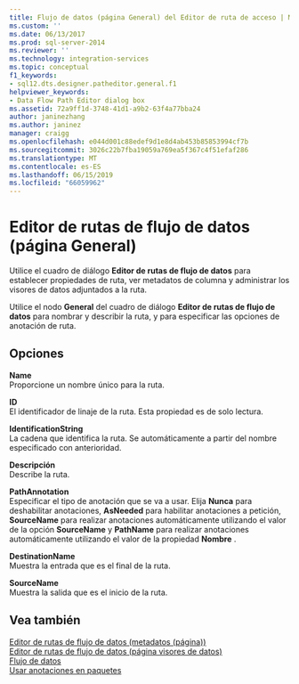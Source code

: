 ```yaml
---
title: Flujo de datos (página General) del Editor de ruta de acceso | Microsoft Docs
ms.custom: ''
ms.date: 06/13/2017
ms.prod: sql-server-2014
ms.reviewer: ''
ms.technology: integration-services
ms.topic: conceptual
f1_keywords:
- sql12.dts.designer.patheditor.general.f1
helpviewer_keywords:
- Data Flow Path Editor dialog box
ms.assetid: 72a9ff1d-3748-41d1-a9b2-63f4a77bba24
author: janinezhang
ms.author: janinez
manager: craigg
ms.openlocfilehash: e044d001c88edef9d1e8d4ab453b85853994cf7b
ms.sourcegitcommit: 3026c22b7fba19059a769ea5f367c4f51efaf286
ms.translationtype: MT
ms.contentlocale: es-ES
ms.lasthandoff: 06/15/2019
ms.locfileid: "66059962"
---
```

# <a name="data-flow-path-editor-general-page"></a>Editor de rutas de flujo de datos (página General)
  Utilice el cuadro de diálogo **Editor de rutas de flujo de datos** para establecer propiedades de ruta, ver metadatos de columna y administrar los visores de datos adjuntados a la ruta.  
  
 Utilice el nodo **General** del cuadro de diálogo **Editor de rutas de flujo de datos** para nombrar y describir la ruta, y para especificar las opciones de anotación de ruta.  
  
## <a name="options"></a>Opciones  
 **Name**  
 Proporcione un nombre único para la ruta.  
  
 **ID**  
 El identificador de linaje de la ruta. Esta propiedad es de solo lectura.  
  
 **IdentificationString**  
 La cadena que identifica la ruta. Se automáticamente a partir del nombre especificado con anterioridad.  
  
 **Descripción**  
 Describe la ruta.  
  
 **PathAnnotation**  
 Especificar el tipo de anotación que se va a usar. Elija **Nunca** para deshabilitar anotaciones, **AsNeeded** para habilitar anotaciones a petición, **SourceName** para realizar anotaciones automáticamente utilizando el valor de la opción **SourceName** y **PathName** para realizar anotaciones automáticamente utilizando el valor de la propiedad **Nombre** .  
  
 **DestinationName**  
 Muestra la entrada que es el final de la ruta.  
  
 **SourceName**  
 Muestra la salida que es el inicio de la ruta.  
  
## <a name="see-also"></a>Vea también  
 [Editor de rutas de flujo de datos &#40;metadatos (página)&#41;](../../2014/integration-services/data-flow-path-editor-metadata-page.md)   
 [Editor de rutas de flujo de datos &#40;página visores de datos&#41;](../../2014/integration-services/data-flow-path-editor-data-viewers-page.md)   
 [Flujo de datos](data-flow/data-flow.md)   
 [Usar anotaciones en paquetes](use-annotations-in-packages.md)  
  
  
